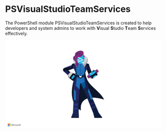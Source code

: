 # PSVisualStudioTeamServices

The PowerShell module PSVisualStudioTeamServices is created to help developers and system admins to work with **V**isual **S**tudio **T**eam **S**ervices effectively. 

![](/assets/PowerShell_Hero_Wallpaper_4k_2.jpg)

